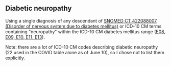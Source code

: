 ## Diabetic neuropathy 

Using a single diagnosis of any descendant of [SNOMED CT 422088007 (Disorder of nervous system due to diabetes mellitus)](https://athena.ohdsi.org/search-terms/terms/443730) or ICD-10 CM terms containing "neuropathy" within the ICD-10 CM diabetes mellitus range ([E08, E09, E10, E11, E13](https://www.icd10data.com/ICD10CM/Codes/E00-E89/E08-E13)). 

Note: there are a lot of ICD-10 CM codes describing diabetic neuropathy (22 used in the COVID table alone as of June 10), so I chose not to list them explicitly.

<!---
```SQL
{}
```
-->
